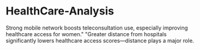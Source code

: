 # HealthCare-Analysis
Strong mobile network boosts teleconsultation use, especially improving healthcare access for women." "Greater distance from hospitals significantly lowers healthcare access scores—distance plays a major role.
